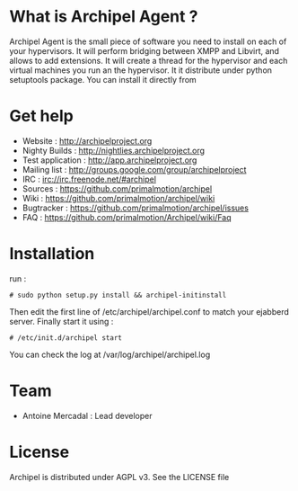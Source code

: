 # What is Archipel Agent ?

Archipel Agent is the small piece of software you need to install on each of your hypervisors.
It will perform bridging between XMPP and Libvirt, and allows to add extensions. It will
create a thread for the hypervisor and each virtual machines you run an the hypervisor.
It it distribute under python setuptools package. You can install it directly from


# Get help

* Website : <http://archipelproject.org>
* Nighty Builds : <http://nightlies.archipelproject.org>
* Test application : <http://app.archipelproject.org>
* Mailing list : <http://groups.google.com/group/archipelproject>
* IRC : <irc://irc.freenode.net/#archipel>
* Sources : <https://github.com/primalmotion/archipel>
* Wiki : <https://github.com/primalmotion/archipel/wiki>
* Bugtracker : <https://github.com/primalmotion/archipel/issues>
* FAQ : <https://github.com/primalmotion/Archipel/wiki/Faq>


# Installation

run :

    # sudo python setup.py install && archipel-initinstall

Then edit the first line of /etc/archipel/archipel.conf to match your ejabberd server.
Finally start it using :
    
    # /etc/init.d/archipel start

You can check the log at /var/log/archipel/archipel.log


# Team

* Antoine Mercadal : Lead developer


# License

Archipel is distributed under AGPL v3. See the LICENSE file
